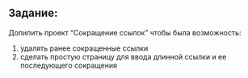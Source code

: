 <H2>Задание:</H2>

Допилить проект “Сокращение ссылок” чтобы была возможность: <br>

1) удалять ранее сокращенные ссылки <br>
2) сделать простую страницу для ввода длинной ссылки и ее последующего сокращения<br>